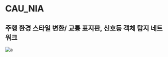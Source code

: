 # CAU_NIA
## 주행 환경 스타일 변환/ 교통 표지판, 신호등 객체 탐지 네트워크
![a](https://user-images.githubusercontent.com/75057781/121524501-5816d900-ca32-11eb-9d09-4bfa8f2e5a72.PNG)
